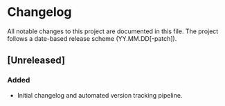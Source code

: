 # Changelog

All notable changes to this project are documented in this file.
The project follows a date-based release scheme (YY.MM.DD[-patch]).

## [Unreleased]

### Added
- Initial changelog and automated version tracking pipeline. 